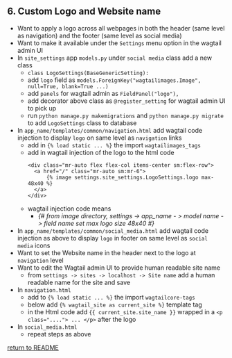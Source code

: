 ## 6. Custom Logo and Website name
  - Want to apply a logo across all webpages in both the header (same level as navigation) and the footer (same level as social media)
  - Want to make it available under the `Settings` menu option in the wagtail admin UI
  - In `site_settings` app `models.py` under `social media` class add a new class
    - `class LogoSettings(BaseGenericSetting):`
    - add `logo` field as `models.ForeignKey("wagtailimages.Image", null=True, blank=True ...)`
    - add `panels` for wagtail admin as `FieldPanel("logo"),`
    - add decorator above class as `@register_setting` for wagtail admin UI to pick up
    - run `python manage.py makemigrations` and `python manage.py migrate` to add `LogoSettings` class to database
  - In `app_name/templates/common/navigation.html` add wagtail code injection to display `logo` on same level as `navigation` links 
    - add in `{% load static ... %}` the import `wagtailimages_tags`
    - add in wagtail injection of the logo to the html code
      ``` 
      <div class="mr-auto flex flex-col items-center sm:flex-row">
        <a href="/" class="mr-auto sm:mr-6">
            {% image settings.site_settings.LogoSettings.logo max-48x40 %}
        </a>
      </div>
    - wagtail injection code means
      - *{# from image directory, settings -> app_name - > model name -> field name set max logo size 48x40 #}*
  - In `app_name/templates/common/social_media.html` add wagtail code injection as above to display `logo` in footer on same level as `social media` icons
  - Want to set the Website name in the header next to the logo at `navigation` level
  - Want to edit the Wagtail admin UI to provide human readable site name
    - from `settings -> sites -> localhost -> Site name` add a human readable name for the site and save
  - In `navigation.html` 
    - add to `{% load static ... %}` the import `wagtailcore-tags`
    - below add `{% wagtail_site as current_site %}` template tag
    - in the Html code add `{{ current_site.site_name }}` wrapped in a `<p class="...."> ... </p>` after the logo
  - In `social_media.html`
    - repeat steps as above

[return to README](README.md#course)